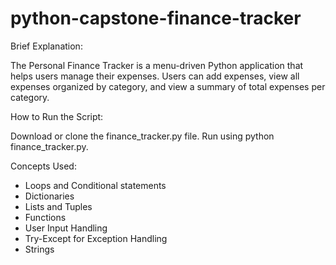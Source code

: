 # python-capstone-finance-tracker

Brief Explanation: 

The Personal Finance Tracker is a menu-driven Python application that helps users manage their expenses. Users can add expenses, view all expenses organized by category, and view a summary of total expenses per category.

How to Run the Script: 

Download or clone the finance_tracker.py file. Run using python finance_tracker.py.

Concepts Used:

* Loops and Conditional statements
* Dictionaries
* Lists and Tuples
* Functions
* User Input Handling
* Try-Except for Exception Handling
* Strings
